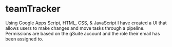 # teamTracker
Using Google Apps Script, HTML, CSS, &amp; JavaScript I have created a UI that allows users to make changes and move tasks through a pipeline.  Permissions are based on the gSuite account and the role their email has been assigned to.
